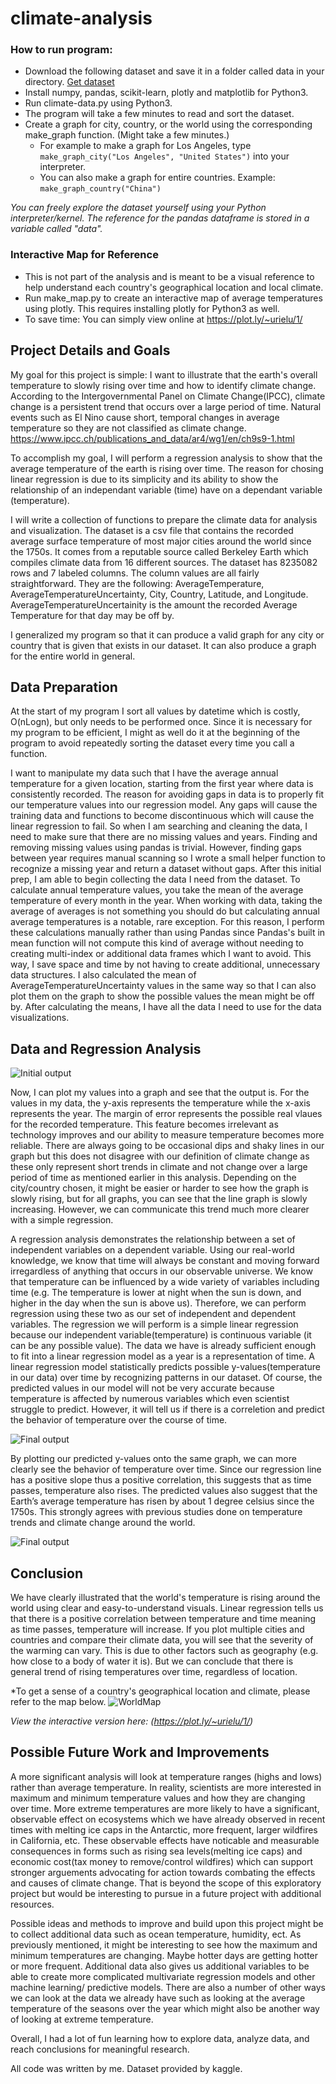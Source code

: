 # climate-analysis

### How to run program:
- Download the following dataset and save it in a folder called data in your directory. [Get dataset](https://www.kaggle.com/berkeleyearth/climate-change-earth-surface-temperature-data/data) 
- Install numpy, pandas, scikit-learn, plotly and matplotlib for Python3. 
- Run climate-data.py using Python3.
- The program will take a few minutes to read and sort the dataset.
- Create a graph for city, country, or the world using the corresponding make_graph function. (Might take a few minutes.)
  - For example to make a graph for Los Angeles, type ```make_graph_city("Los Angeles", "United States")``` into your interpreter.
  - You can also make a graph for entire countries. Example: ```make_graph_country("China")```

*You can freely explore the dataset yourself using your Python interpreter/kernel. The reference for the pandas dataframe is stored in a variable called "data".*
 
### Interactive Map for Reference
- This is not part of the analysis and is meant to be a visual reference to help understand each country's geographical location and local climate.
- Run make_map.py to create an interactive map of average temperatures using plotly. This requires installing plotly for Python3 as well.
- To save time: You can simply view online at https://plot.ly/~urielu/1/  

## Project Details and Goals
My goal for this project is simple: I want to illustrate that the earth's overall temperature to slowly rising over time and how to identify climate change. According to the Intergovernmental Panel on Climate Change(IPCC), climate change is a persistent trend that occurs over a large period of time. Natural events such as El Nino cause short, temporal changes in average temperature so they are not classified as climate change. https://www.ipcc.ch/publications_and_data/ar4/wg1/en/ch9s9-1.html 

To accomplish my goal, I will perform a regression analysis to show that the average temperature of the earth is rising over time. The reason for chosing linear regression is due to its simplicity and its ability to show the relationship of an independant variable (time) have on a dependant variable (temperature).

I will write a collection of functions to prepare the climate data for analysis and visualization. The dataset is a csv file that contains the recorded average surface temperature of most major cities around the world since the 1750s. It comes from a reputable source called Berkeley Earth which compiles climate data from 16 different sources. The dataset has 8235082 rows and 7 labeled columns. The column values are all fairly straightforward. They are the following: AverageTemperature, AverageTemperatureUncertainty, City, Country, Latitude, and Longitude. AverageTemperatureUncertainity is the amount the recorded Average Temperature for that day may be off by.

I generalized my program so that it can produce a valid graph for any city or country that is given that exists in our dataset. It can also produce a graph for the entire world in general.

## Data Preparation
At the start of my program I sort all values by datetime which is costly, O(nLogn), but only needs to be performed once. Since it is necessary for my program to be efficient, I might as well do it at the beginning of the program to avoid repeatedly sorting the dataset every time you call a function.

I want to manipulate my data such that I have the average annual temperature for a given location, starting from the first year where data is consistently recorded. The reason for avoiding gaps in data is to properly fit our temperature values into our regression model. Any gaps will cause the training data and functions to become discontinuous which will cause the linear regression to fail. So when I am searching and cleaning the data, I need to make sure that there are no missing values and years. Finding and removing missing values using pandas is trivial. However, finding gaps between year requires manual scanning so I wrote a small helper function to recognize a missing year and return a dataset without gaps. After this initial prep, I am able to begin collecting the data I need from the dataset. To calculate annual temperature values, you take the mean of the average temperature of every month in the year. When working with data, taking the average of averages is not something you should do but calculating annual average temperatures is a notable, rare exception. For this reason, I perform these calculations manually rather than using Pandas since Pandas's built in mean function will not compute this kind of average without needing to creating multi-index or additional data frames which I want to avoid. This way, I save space and time by not having to create additional, unnecessary data structures. I also calculated the mean of AverageTemperatureUncertainty values in the same way so that I can also plot them on the graph to show the possible values the mean might be off by. After calculating the means, I have all the data I need to use for the data visualizations.

## Data and Regression Analysis
![Initial output](example-outputs/yearly-average-temp-LA.png)

Now, I can plot my values into a graph and see that the output is. For the values in my data, the y-axis represents the temperature while the x-axis represents the year. The margin of error represents the possible real vlaues for the recorded temperature. This feature becomes irrelevant as technology improves and our ability to measure temperature becomes more reliable. There are always going to be occasional dips and shaky lines in our graph but this does not disagree with our definition of climate change as these only represent short trends in climate and not change over a large period of time as mentioned earlier in this analysis. Depending on the city/country chosen, it might be easier or harder to see how the graph is slowly rising, but for all graphs, you can see that the line graph is slowly increasing. However, we can communicate this trend much more clearer with a simple regression. 

A regression analysis demonstrates the relationship between a set of independent variables on a dependent variable. Using our real-world knowledge, we know that time will always be constant and moving forward irregardless of anything that occurs in our observable universe. We know that temperature can be influenced by a wide variety of variables including time (e.g. The temperature is lower at night when the sun is down, and higher in the day when the sun is above us). Therefore, we can perform regression using these two as our set of independent and dependent variables. The regression we will perform is a simple linear regression because our independent variable(temperature) is continuous variable (it can be any possible value). The data we have is already sufficient enough to fit into a linear regression model as a year is a representation of time.  A linear regression model statistically predicts possible y-values(temperature in our data) over time by recognizing patterns in our dataset. Of course, the predicted values in our model will not be very accurate because temperature is affected by numerous variables which even scientist struggle to predict. However, it will tell us if there is a correletion and predict the behavior of temperature over the course of time.

![Final output](example-outputs/la_graph.png)

By plotting our predicted y-values onto the same graph, we can more clearly see the behavior of temperature over time. Since our regression line has a positive slope thus a positive correlation, this suggests that as time passes, temperature also rises. The predicted values also suggest that the Earth’s average temperature has risen by about 1 degree celsius since the 1750s. This strongly agrees with previous studies done on temperature trends and climate change around the world.

![Final output](example-outputs/world_graph.png)

## Conclusion
We have clearly illustrated that the world's temperature is rising around the world using clear and easy-to-understand visuals. Linear regression tells us that there is a positive correlation between temperature and time meaning as time passes, temperature will increase.  If you plot multiple cities and countries and compare their climate data, you will see that the severity of the warming can vary. This is due to other factors such as geography (e.g. how close to a body of water it is). But we can conclude that there is general trend of rising temperatures over time, regardless of location. 

*To get a sense of a country's geographical location and climate, please refer to the map below.
![WorldMap](example-outputs/worldmap.png)

*View the interactive version here: (https://plot.ly/~urielu/1/)*
## Possible Future Work and Improvements
A more significant analysis will look at temperature ranges (highs and lows) rather than average temperature. In reality, scientists are more interested in maximum and minimum temperature values and how they are changing over time. More extreme temperatures are more likely to have a significant, observable effect on ecosystems which we have already observed in recent times with melting ice caps in the Antarctic, more frequent, larger wildfires in California, etc. These observable effects have noticable and measurable consequences in forms such as rising sea levels(melting ice caps) and economic cost(tax money to remove/control wildfires) which can support stronger arguements advocating for action towards combating the effects and causes of climate change. That is beyond the scope of this exploratory project but would be interesting to pursue in a future project with additional resources.

Possible ideas and methods to improve and build upon this project might be to collect additional data such as ocean temperature, humidity, ect. As previously mentioned, it might be interesting to see how the maximum and minimum temperatures are changing. Maybe hotter days are getting hotter or more frequent. Additional data also gives us additional variables to be able to create more complicated multivariate regression models and other machine learning/ predictive models. There are also a number of other ways we can look at the data we already have such as looking at the average temperature of the seasons over the year which might also be another way of looking at extreme temperature.

Overall, I had a lot of fun learning how to explore data, analyze data, and reach conclusions for meaningful research.

All code was written by me. Dataset provided by kaggle.
